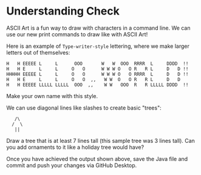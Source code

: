 # Understanding Check

ASCII Art is a fun way to draw with characters in a command line. We can use our new print commands to draw like with ASCII Art!

Here is an example of `Type-writer-style` lettering, where we make larger letters out of themselves:

```
H   H EEEEE L     L      OOO       W   W  OOO  RRRR  L     DDDD  !!
H   H E     L     L     O   O      W W W O   O R   R L     D   D !!
HHHHH EEEEE L     L     O   O      W W W O   O RRRR  L     D   D !!
H   H E     L     L     O   O  ,,   W W  O   O R   R L     D   D
H   H EEEEE LLLLL LLLLL  OOO  ,,    W W   OOO  R   R LLLLL DDDD  !!
```

Make your own name with this style.

We can use diagonal lines like slashes to create basic "trees":

```
   /\
  /  \
   ||
```

Draw a tree that is at least 7 lines tall (this sample tree was 3 lines tall). Can you add ornaments to it like a holiday tree would have?

Once you have achieved the output shown above, save the Java file and commit and push your changes via GitHub Desktop.
